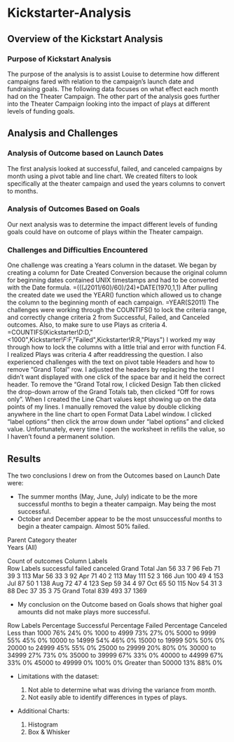 # Kickstarter-Analysis

## Overview of the Kickstart Analysis

### Purpose of Kickstart Analysis
The purpose of the analysis is to assist Louise to determine how different campaigns fared with relation to the campaign’s launch date and fundraising goals.   The following data focuses on what effect each month had on the Theater Campaign.  The other part of the analysis goes further into the Theater Campaign looking into the impact of plays at different levels of funding goals.

## Analysis and Challenges

### Analysis of Outcome based on Launch Dates
The first analysis looked at successful, failed, and canceled campaigns by month using a pivot table and line chart.  We created filters to look specifically at the theater campaign and used the years columns to convert to months. 

### Analysis of Outcomes Based on Goals
Our next analysis was to determine the impact different levels of funding goals could have on outcome of plays within the Theater campaign.

### Challenges and Difficulties Encountered
One challenge was creating a Years column in the dataset.  We began by creating a column for Date Created Conversion because the original column for beginning dates contained UNIX timestamps and had to be converted with the Date formula. =(((J2011/60)/60)/24)+DATE(1970,1,1)
After pulling the created date we used the YEAR() function which allowed us to change the column to the beginning month of each campaign.  =YEAR(S2011)
The challenges were working through the COUNTIFS() to lock the criteria range, and correctly change criteria 2 from Successful, Failed, and Canceled outcomes.  Also, to make sure to use Plays as criteria 4.  =COUNTIFS(Kickstarter!$D:$D,"<1000",Kickstarter!$F:$F,"Failed",Kickstarter!$R:$R,"Plays")
I worked my way through how to lock the columns with a little trial and error with function F4.  I realized Plays was criteria 4 after readdressing the question.
I also experienced challenges with the text on pivot table Headers and how to remove “Grand Total” row.  I adjusted the headers by replacing the text I didn’t want displayed with one click of the space bar and it held the correct header.  To remove the “Grand Total row, I clicked Design Tab then clicked the drop-down arrow of the Grand Totals tab, then clicked “Off for rows only”.
When I created the Line Chart values kept showing up on the data points of my lines.  I manually removed the value by double clicking anywhere in the line chart to open Format Data Label window.  I clicked “label options” then click the arrow down under “label options” and clicked value.  Unfortunately, every time I open the worksheet in refills the value, so I haven’t found a permanent solution.

## Results
The two conclusions I drew on from the Outcomes based on Launch Date were:
- The summer months (May, June, July) indicate to be the more successful months to begin a theater campaign.  May being the most successful.
- October and December appear to be the most unsuccessful months to begin a theater campaign.  Almost 50% failed.

Parent Category	theater			
Years	(All)			
				
Count of outcomes	Column Labels			
Row Labels	successful	failed	canceled	Grand Total
Jan	56	33	7	96
Feb	71	39	3	113
Mar	56	33	3	92
Apr	71	40	2	113
May	111	52	3	166
Jun	100	49	4	153
Jul	87	50	1	138
Aug	72	47	4	123
Sep	59	34	4	97
Oct	65	50		115
Nov	54	31	3	88
Dec	37	35	3	75
Grand Total	839	493	37	1369

- My conclusion on the Outcome based on Goals shows that higher goal amounts did not make plays more successful.

Row Labels	 Percentage Successful	 Percentage Failed	 Percentage Canceled
 Less than 1000	76%	24%	0%
1000 to 4999	73%	27%	0%
5000 to 9999	55%	45%	0%
10000 to 14999	54%	46%	0%
15000 to 19999	50%	50%	0%
20000 to 24999	45%	55%	0%
25000 to 29999	20%	80%	0%
30000 to 34999	27%	73%	0%
35000 to 39999	67%	33%	0%
40000 to 44999	67%	33%	0%
45000 to 49999	0%	100%	0%
Greater than 50000	13%	88%	0%

- Limitations with the dataset:
	1.  Not able to determine what was driving the variance from month.
	2.   Not easily able to identify differences in types of plays.
	
- Additional Charts:
	1.  Histogram
	2.  Box & Whisker
